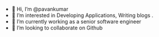 - 👋 Hi, I’m @pavankumar 
- 👀 I’m interested in Developing Applications, Writing blogs . 
- 🌱 I’m currently working as a senior software engineer
- 💞️ I’m looking to collaborate on Github  

<!---
pavankumar-sde/pavankumar-sde is a ✨ special ✨ repository because its `README.md` (this file) appears on your GitHub profile.
You can click the Preview link to take a look at your changes.
--->
